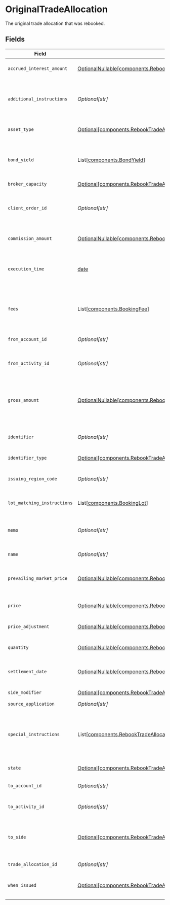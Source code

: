 # OriginalTradeAllocation

The original trade allocation that was rebooked.


## Fields

| Field                                                                                                                                                                                                             | Type                                                                                                                                                                                                              | Required                                                                                                                                                                                                          | Description                                                                                                                                                                                                       | Example                                                                                                                                                                                                           |
| ----------------------------------------------------------------------------------------------------------------------------------------------------------------------------------------------------------------- | ----------------------------------------------------------------------------------------------------------------------------------------------------------------------------------------------------------------- | ----------------------------------------------------------------------------------------------------------------------------------------------------------------------------------------------------------------- | ----------------------------------------------------------------------------------------------------------------------------------------------------------------------------------------------------------------- | ----------------------------------------------------------------------------------------------------------------------------------------------------------------------------------------------------------------- |
| `accrued_interest_amount`                                                                                                                                                                                         | [OptionalNullable[components.RebookTradeAllocationResponseOriginalTradeAllocationAccruedInterestAmount]](../../models/components/rebooktradeallocationresponseoriginaltradeallocationaccruedinterestamount.md)    | :heavy_minus_sign:                                                                                                                                                                                                | The amount of interest that has been accrued in the issuing currency for a single instrument.                                                                                                                     | {<br/>"value": "5.00"<br/>}                                                                                                                                                                                       |
| `additional_instructions`                                                                                                                                                                                         | *Optional[str]*                                                                                                                                                                                                   | :heavy_minus_sign:                                                                                                                                                                                                | Free form instructions that can be used to provide additional instructions (that are not captured by existing special instructions) and will be put on the trade confirm.                                         | ACATS instruction                                                                                                                                                                                                 |
| `asset_type`                                                                                                                                                                                                      | [Optional[components.RebookTradeAllocationResponseOriginalTradeAllocationAssetType]](../../models/components/rebooktradeallocationresponseoriginaltradeallocationassettype.md)                                    | :heavy_minus_sign:                                                                                                                                                                                                | Type of the asset being traded. Required for SYMBOL and CUSIP.                                                                                                                                                    | EQUITY                                                                                                                                                                                                            |
| `bond_yield`                                                                                                                                                                                                      | List[[components.BondYield](../../models/components/bondyield.md)]                                                                                                                                                | :heavy_minus_sign:                                                                                                                                                                                                | The yield associated with an individual fill of a fixed income trade. Required for FIXED_INCOME trades. Not allowed for trades of other instrument types.                                                         |                                                                                                                                                                                                                   |
| `broker_capacity`                                                                                                                                                                                                 | [Optional[components.RebookTradeAllocationResponseOriginalTradeAllocationBrokerCapacity]](../../models/components/rebooktradeallocationresponseoriginaltradeallocationbrokercapacity.md)                          | :heavy_minus_sign:                                                                                                                                                                                                | Broker capacity for the trade.                                                                                                                                                                                    | AGENCY                                                                                                                                                                                                            |
| `client_order_id`                                                                                                                                                                                                 | *Optional[str]*                                                                                                                                                                                                   | :heavy_minus_sign:                                                                                                                                                                                                | The unique identifier that is associated with an order. This is useful for associating the trade allocation with the original trade. This will be assigned a unique UUID if not provided.                         | 00be5285-0623-4560-8c58-f05af2c56ba0                                                                                                                                                                              |
| `commission_amount`                                                                                                                                                                                               | [OptionalNullable[components.RebookTradeAllocationResponseOriginalTradeAllocationCommissionAmount]](../../models/components/rebooktradeallocationresponseoriginaltradeallocationcommissionamount.md)              | :heavy_minus_sign:                                                                                                                                                                                                | Commission amount of the trade allocation that will only be applied to the to_account_id.                                                                                                                         | {<br/>"value": "5.00"<br/>}                                                                                                                                                                                       |
| `execution_time`                                                                                                                                                                                                  | [date](https://docs.python.org/3/library/datetime.html#date-objects)                                                                                                                                              | :heavy_minus_sign:                                                                                                                                                                                                | Timestamp of when the trade allocation took place. If settlement_date is not provided, this field will be converted into Eastern Time and used to calculate settlement_date.                                      | 2024-07-17 12:00:00 +0000 UTC                                                                                                                                                                                     |
| `fees`                                                                                                                                                                                                            | List[[components.BookingFee](../../models/components/bookingfee.md)]                                                                                                                                              | :heavy_minus_sign:                                                                                                                                                                                                | Client calculated fees that will only be applied to the to_account_id. Regulatory fees will be calculated automatically if they are not explicitly overwritten or suppressed.                                     |                                                                                                                                                                                                                   |
| `from_account_id`                                                                                                                                                                                                 | *Optional[str]*                                                                                                                                                                                                   | :heavy_minus_sign:                                                                                                                                                                                                | The ULID formatted account_id that the positions will be moved from.                                                                                                                                              | 01HASWB2DTMRT3DAM45P56J2H3                                                                                                                                                                                        |
| `from_activity_id`                                                                                                                                                                                                | *Optional[str]*                                                                                                                                                                                                   | :heavy_minus_sign:                                                                                                                                                                                                | The current activity_id of the trade allocation that positions will be moved from in the Ledger.                                                                                                                  | 0Y06JAP3A2I                                                                                                                                                                                                       |
| `gross_amount`                                                                                                                                                                                                    | [OptionalNullable[components.RebookTradeAllocationResponseOriginalTradeAllocationGrossAmount]](../../models/components/rebooktradeallocationresponseoriginaltradeallocationgrossamount.md)                        | :heavy_minus_sign:                                                                                                                                                                                                | Gross amount is calculated by the Booking service by multiplying price and quantity and fixing it to 2 fractional precision. Optionally specifiable. If present, will override the gross_amount calculated above. | {<br/>"value": "5.25"<br/>}                                                                                                                                                                                       |
| `identifier`                                                                                                                                                                                                      | *Optional[str]*                                                                                                                                                                                                   | :heavy_minus_sign:                                                                                                                                                                                                | Identifier (of the type specified in `identifier_type`). Responses will supply the originally requested identifier.                                                                                               | AAPL                                                                                                                                                                                                              |
| `identifier_type`                                                                                                                                                                                                 | [Optional[components.RebookTradeAllocationResponseOriginalTradeAllocationIdentifierType]](../../models/components/rebooktradeallocationresponseoriginaltradeallocationidentifiertype.md)                          | :heavy_minus_sign:                                                                                                                                                                                                | Identifier type for the asset being traded.                                                                                                                                                                       | SYMBOL                                                                                                                                                                                                            |
| `issuing_region_code`                                                                                                                                                                                             | *Optional[str]*                                                                                                                                                                                                   | :heavy_minus_sign:                                                                                                                                                                                                | Unicode CLDR region code. Issuing Region Code is required for some `identifier_type`s, especially CUSIP.                                                                                                          | US                                                                                                                                                                                                                |
| `lot_matching_instructions`                                                                                                                                                                                       | List[[components.BookingLot](../../models/components/bookinglot.md)]                                                                                                                                              | :heavy_minus_sign:                                                                                                                                                                                                | One or many lot matching instructions for the trade allocation.                                                                                                                                                   |                                                                                                                                                                                                                   |
| `memo`                                                                                                                                                                                                            | *Optional[str]*                                                                                                                                                                                                   | :heavy_minus_sign:                                                                                                                                                                                                | Caller provided but can be used for booking-service to note original trade details when booking into the error account or using the error asset.                                                                  | Allocation failed due to insufficient funds                                                                                                                                                                       |
| `name`                                                                                                                                                                                                            | *Optional[str]*                                                                                                                                                                                                   | :heavy_minus_sign:                                                                                                                                                                                                | The resource name of the trade allocation.                                                                                                                                                                        | accounts/02HASWB2DTMRT3DAM45P56J2T2/tradeAllocations/01J0XX2KDN3M9QKFKRE2HYSCQM                                                                                                                                   |
| `prevailing_market_price`                                                                                                                                                                                         | [OptionalNullable[components.RebookTradeAllocationResponseOriginalTradeAllocationPrevailingMarketPrice]](../../models/components/rebooktradeallocationresponseoriginaltradeallocationprevailingmarketprice.md)    | :heavy_minus_sign:                                                                                                                                                                                                | The price for the instrument that is prevailing in the market. Required for FIXED_INCOME trade allocations when the broker_capacity is PRINCIPAL.                                                                 | {<br/>"value": "100.00"<br/>}                                                                                                                                                                                     |
| `price`                                                                                                                                                                                                           | [OptionalNullable[components.RebookTradeAllocationResponseOriginalTradeAllocationPrice]](../../models/components/rebooktradeallocationresponseoriginaltradeallocationprice.md)                                    | :heavy_minus_sign:                                                                                                                                                                                                | Price with requirement of 8 or less integral number and 8 or less fractional precision.                                                                                                                           | {<br/>"value": "56.15"<br/>}                                                                                                                                                                                      |
| `price_adjustment`                                                                                                                                                                                                | [OptionalNullable[components.RebookTradeAllocationResponseOriginalTradeAllocationPriceAdjustment]](../../models/components/rebooktradeallocationresponseoriginaltradeallocationpriceadjustment.md)                | :heavy_minus_sign:                                                                                                                                                                                                | Price adjustment that will be applied to the net price of the security.                                                                                                                                           |                                                                                                                                                                                                                   |
| `quantity`                                                                                                                                                                                                        | [OptionalNullable[components.RebookTradeAllocationResponseOriginalTradeAllocationQuantity]](../../models/components/rebooktradeallocationresponseoriginaltradeallocationquantity.md)                              | :heavy_minus_sign:                                                                                                                                                                                                | Quantity with requirement of 12 or less integral number and 5 or less fractional precision.                                                                                                                       | {<br/>"value": "1000"<br/>}                                                                                                                                                                                       |
| `settlement_date`                                                                                                                                                                                                 | [OptionalNullable[components.RebookTradeAllocationResponseOriginalTradeAllocationSettlementDate]](../../models/components/rebooktradeallocationresponseoriginaltradeallocationsettlementdate.md)                  | :heavy_minus_sign:                                                                                                                                                                                                | Defaults to T+1 for equities if this is not provided. Calculated using the execution_time field in Eastern Time.                                                                                                  | 2024-07-17 12:00:00 +0000 UTC                                                                                                                                                                                     |
| `side_modifier`                                                                                                                                                                                                   | [Optional[components.RebookTradeAllocationResponseOriginalTradeAllocationSideModifier]](../../models/components/rebooktradeallocationresponseoriginaltradeallocationsidemodifier.md)                              | :heavy_minus_sign:                                                                                                                                                                                                | Side modifier for the trade allocation.                                                                                                                                                                           | SHORT                                                                                                                                                                                                             |
| `source_application`                                                                                                                                                                                              | *Optional[str]*                                                                                                                                                                                                   | :heavy_minus_sign:                                                                                                                                                                                                | The source of the submission.                                                                                                                                                                                     | Trading-App                                                                                                                                                                                                       |
| `special_instructions`                                                                                                                                                                                            | List[[components.RebookTradeAllocationResponseOriginalTradeAllocationSpecialInstructions](../../models/components/rebooktradeallocationresponseoriginaltradeallocationspecialinstructions.md)]                    | :heavy_minus_sign:                                                                                                                                                                                                | An enumerated list of values used to indicate certain attributes about a trade allocation (E.g. BROKER_LIQUIDATION) and/or trigger downstream processing rules (e.g. SUPPRESS_TRACE_REPORTING)                    | [<br/>"SUPPRESS_SEC_FEE",<br/>"WITH_DIVIDEND"<br/>]                                                                                                                                                               |
| `state`                                                                                                                                                                                                           | [Optional[components.RebookTradeAllocationResponseOriginalTradeAllocationState]](../../models/components/rebooktradeallocationresponseoriginaltradeallocationstate.md)                                            | :heavy_minus_sign:                                                                                                                                                                                                | The state that the trade allocation is in.                                                                                                                                                                        | BOOKED                                                                                                                                                                                                            |
| `to_account_id`                                                                                                                                                                                                   | *Optional[str]*                                                                                                                                                                                                   | :heavy_minus_sign:                                                                                                                                                                                                | The ULID formatted account_id that the positions will be moved to.                                                                                                                                                | 02HASWB2DTMRT3DAM45P56J2T2                                                                                                                                                                                        |
| `to_activity_id`                                                                                                                                                                                                  | *Optional[str]*                                                                                                                                                                                                   | :heavy_minus_sign:                                                                                                                                                                                                | The current activity_id of the trade allocation that positions will be moved to in the Ledger.                                                                                                                    | 0H06HAP3A3Y                                                                                                                                                                                                       |
| `to_side`                                                                                                                                                                                                         | [Optional[components.RebookTradeAllocationResponseOriginalTradeAllocationToSide]](../../models/components/rebooktradeallocationresponseoriginaltradeallocationtoside.md)                                          | :heavy_minus_sign:                                                                                                                                                                                                | Denotes the side of the position going into the to_account_id. A to_side of SELL indicates the position will be allocated with a BUY out of the from_account, and a SELL into the to_account.                     | BUY                                                                                                                                                                                                               |
| `trade_allocation_id`                                                                                                                                                                                             | *Optional[str]*                                                                                                                                                                                                   | :heavy_minus_sign:                                                                                                                                                                                                | A ULID to uniquely identify the trade allocation globally.                                                                                                                                                        | 01J0XX2KDN3M9QKFKRE2HYSCQM                                                                                                                                                                                        |
| `when_issued`                                                                                                                                                                                                     | [Optional[components.RebookTradeAllocationResponseOriginalTradeAllocationWhenIssued]](../../models/components/rebooktradeallocationresponseoriginaltradeallocationwhenissued.md)                                  | :heavy_minus_sign:                                                                                                                                                                                                | Denotes that this trade allocation was either when_issued or when_distributed.                                                                                                                                    | WHEN_ISSUED                                                                                                                                                                                                       |